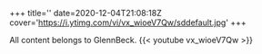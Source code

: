+++
title=''
date=2020-12-04T21:08:18Z
cover='https://i.ytimg.com/vi/vx_wioeV7Qw/sddefault.jpg'
+++

All content belongs to GlennBeck.
{{< youtube vx_wioeV7Qw >}}
